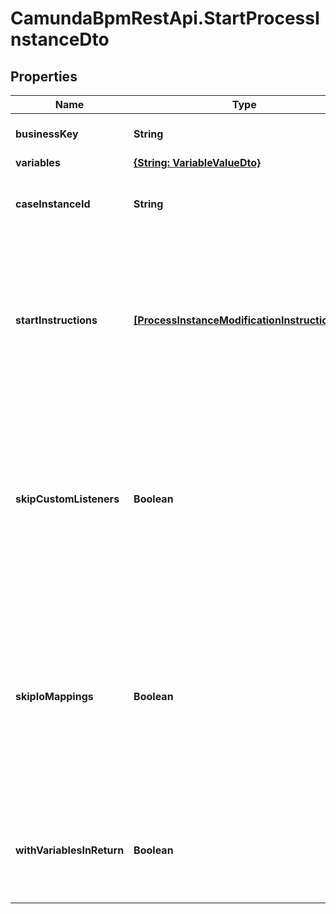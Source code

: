 # CamundaBpmRestApi.StartProcessInstanceDto

## Properties

Name | Type | Description | Notes
------------ | ------------- | ------------- | -------------
**businessKey** | **String** | The business key of the process instance. | [optional] 
**variables** | [**{String: VariableValueDto}**](VariableValueDto.md) |  | [optional] 
**caseInstanceId** | **String** | The case instance id the process instance is to be initialized with. | [optional] 
**startInstructions** | [**[ProcessInstanceModificationInstructionDto]**](ProcessInstanceModificationInstructionDto.md) | **Optional**. A JSON array of instructions that specify which activities to start the process instance at. If this property is omitted, the process instance starts at its default blank start event. | [optional] 
**skipCustomListeners** | **Boolean** | Skip execution listener invocation for activities that are started or ended as part of this request. **Note**: This option is currently only respected when start instructions are submitted via the &#x60;startInstructions&#x60; property. | [optional] 
**skipIoMappings** | **Boolean** | Skip execution of [input/output variable mappings](https://docs.camunda.org/manual/7.13/user-guide/process-engine/variables/#input-output-variable-mapping) for activities that are started or ended as part of this request. **Note**: This option is currently only respected when start instructions are submitted via the &#x60;startInstructions&#x60; property. | [optional] 
**withVariablesInReturn** | **Boolean** | Indicates if the variables, which was used by the process instance during execution, should be returned. Default value: &#x60;false&#x60; | [optional] 


